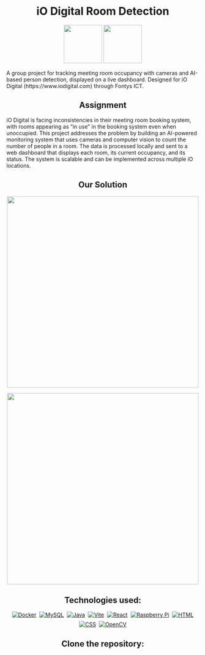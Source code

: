 <h1 align="center">iO Digital Room Detection</h1>

<p align="center">
  <img src="images/fontys-logo.png"width="100">
  <img src="images/iO-logo-300x300-blue.jpg"width="100">
</p>
A group project for tracking meeting room occupancy with cameras and AI-based person detection, displayed on a live dashboard. Designed for iO Digital (https://www.iodigital.com) through Fontys ICT.

<p align="center">

</p>

<h2 align="center">Assignment</h2>
iO Digital is facing inconsistencies in their meeting room booking system, with rooms appearing as “in use” in the booking system even when unoccupied. This project addresses the problem by building an AI-powered monitoring system that uses cameras and computer vision to count the number of people in a room. The data is processed locally and sent to a web dashboard that displays each room, its current occupancy, and its status. The system is scalable and can be implemented across multiple iO locations.

<h2 align="center">Our Solution</h2>
<p align="center">
  <img src="images/Screenshot_2024-12-17_101303.png"width="500">
</p>

<p align="center">
  <img src="images/Screenshot 2025-07-03 165212.png"width="500">
</p>

<h2 align="center">Technologies used:</h2>

<div align="center" style="display: flex; flex-wrap: wrap; justify-content: center; gap: 8px;">
  <a href="#"><img src="https://img.shields.io/badge/Docker-2496ED?style=for-the-badge&logo=docker&logoColor=white" alt="Docker" /></a>
  <a href="#"><img src="https://img.shields.io/badge/MySQL-4479A1?style=for-the-badge&logo=mysql&logoColor=white" alt="MySQL" /></a>
  <a href="#"><img src="https://img.shields.io/badge/Java-007396?style=for-the-badge&logo=java&logoColor=white" alt="Java" /></a>
  <a href="#"><img src="https://img.shields.io/badge/Vite-646CFF?style=for-the-badge&logo=vite&logoColor=white" alt="Vite" /></a>
  <a href="#"><img src="https://img.shields.io/badge/React-61DAFB?style=for-the-badge&logo=react&logoColor=black" alt="React" /></a>
  <a href="#"><img src="https://img.shields.io/badge/Raspberry_Pi-C51A4A?style=for-the-badge&logo=raspberry-pi&logoColor=white" alt="Raspberry Pi" /></a>
  <a href="#"><img src="https://img.shields.io/badge/HTML-E34F26?style=for-the-badge&logo=html5&logoColor=white" alt="HTML" /></a>
  <a href="#"><img src="https://img.shields.io/badge/CSS-1572B6?style=for-the-badge&logo=css3&logoColor=white" alt="CSS" /></a>
  <a href="#"><img src="https://img.shields.io/badge/OpenCV-5C3EE8?style=for-the-badge&logo=opencv&logoColor=white" alt="OpenCV" /></a>

</div>


<h2 align="center">Clone the repository:</h2>



